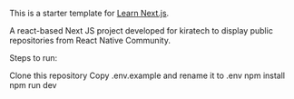 This is a starter template for [Learn Next.js](https://nextjs.org/learn).

A react-based Next JS project developed for kiratech to display public repositories from React Native Community.

Steps to run:

Clone this repository
Copy .env.example and rename it to .env
npm install
npm run dev
